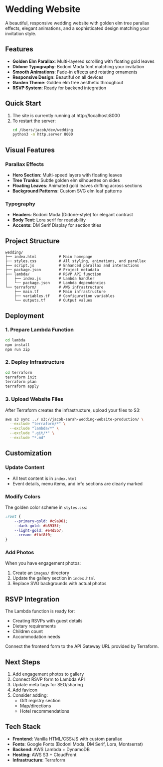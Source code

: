 # Wedding Website

A beautiful, responsive wedding website with golden elm tree parallax effects, elegant animations, and a sophisticated design matching your invitation style.

## Features

- **Golden Elm Parallax**: Multi-layered scrolling with floating gold leaves
- **Didone Typography**: Bodoni Moda font matching your invitation
- **Smooth Animations**: Fade-in effects and rotating ornaments
- **Responsive Design**: Beautiful on all devices
- **Garden Theme**: Golden elm tree aesthetic throughout
- **RSVP System**: Ready for backend integration

## Quick Start

1. The site is currently running at http://localhost:8000
2. To restart the server:
   ```bash
   cd /Users/jacob/dev/wedding
   python3 -m http.server 8000
   ```

## Visual Features

### Parallax Effects
- **Hero Section**: Multi-speed layers with floating leaves
- **Tree Trunks**: Subtle golden elm silhouettes on sides
- **Floating Leaves**: Animated gold leaves drifting across sections
- **Background Patterns**: Custom SVG elm leaf patterns

### Typography
- **Headers**: Bodoni Moda (Didone-style) for elegant contrast
- **Body Text**: Lora serif for readability
- **Accents**: DM Serif Display for section titles

## Project Structure

```
wedding/
├── index.html          # Main homepage
├── styles.css          # All styling, animations, and parallax
├── script.js           # Enhanced parallax and interactions
├── package.json        # Project metadata
├── lambda/             # RSVP API function
│   ├── index.js        # Lambda handler
│   └── package.json    # Lambda dependencies
└── terraform/          # AWS infrastructure
    ├── main.tf         # Main infrastructure
    ├── variables.tf    # Configuration variables
    └── outputs.tf      # Output values
```

## Deployment

### 1. Prepare Lambda Function
```bash
cd lambda
npm install
npm run zip
```

### 2. Deploy Infrastructure
```bash
cd terraform
terraform init
terraform plan
terraform apply
```

### 3. Upload Website Files
After Terraform creates the infrastructure, upload your files to S3:
```bash
aws s3 sync ../ s3://jacob-sarah-wedding-website-production/ \
  --exclude "terraform/*" \
  --exclude "lambda/*" \
  --exclude ".git/*" \
  --exclude "*.md"
```

## Customization

### Update Content
- All text content is in `index.html`
- Event details, menu items, and info sections are clearly marked

### Modify Colors
The golden color scheme in `styles.css`:
```css
:root {
    --primary-gold: #c9a961;
    --dark-gold: #b8935f;
    --light-gold: #e4d5b7;
    --cream: #fbf8f0;
}
```

### Add Photos
When you have engagement photos:
1. Create an `images/` directory
2. Update the gallery section in `index.html`
3. Replace SVG backgrounds with actual photos

## RSVP Integration

The Lambda function is ready for:
- Creating RSVPs with guest details
- Dietary requirements
- Children count
- Accommodation needs

Connect the frontend form to the API Gateway URL provided by Terraform.

## Next Steps

1. Add engagement photos to gallery
2. Connect RSVP form to Lambda API
3. Update meta tags for SEO/sharing
4. Add favicon
5. Consider adding:
   - Gift registry section
   - Map/directions
   - Hotel recommendations

## Tech Stack

- **Frontend**: Vanilla HTML/CSS/JS with custom parallax
- **Fonts**: Google Fonts (Bodoni Moda, DM Serif, Lora, Montserrat)
- **Backend**: AWS Lambda + DynamoDB
- **Hosting**: AWS S3 + CloudFront
- **Infrastructure**: Terraform
